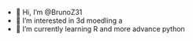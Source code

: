 - 👋 Hi, I’m @BrunoZ31
- 👀 I’m interested in 3d moedling a
- 🌱 I’m currently learning R and more advance python

<!---
BrunoZ31/BrunoZ31 is a ✨ special ✨ repository because its `README.md` (this file) appears on your GitHub profile.
You can click the Preview link to take a look at your changes.
--->
